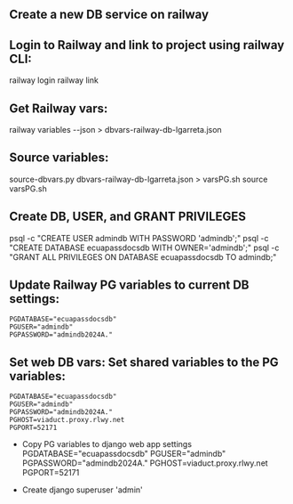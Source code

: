 ## Create a new DB service on railway

## Login to Railway and link to project using railway CLI:
railway login
railway link

## Get Railway vars:
railway variables --json > dbvars-railway-db-lgarreta.json

## Source variables:
source-dbvars.py dbvars-railway-db-lgarreta.json > varsPG.sh
source varsPG.sh

## Create DB, USER, and GRANT PRIVILEGES
psql -c "CREATE USER admindb WITH PASSWORD 'admindb';"
psql -c "CREATE DATABASE ecuapassdocsdb WITH OWNER='admindb';"
psql -c "GRANT ALL PRIVILEGES ON DATABASE ecuapassdocsdb TO admindb;"

## Update Railway PG variables to current DB settings:
	PGDATABASE="ecuapassdocsdb"
	PGUSER="admindb"
	PGPASSWORD="admindb2024A."

## Set web DB vars: Set shared variables to the PG variables:
	PGDATABASE="ecuapassdocsdb"
	PGUSER="admindb"
	PGPASSWORD="admindb2024A."
	PGHOST=viaduct.proxy.rlwy.net
	PGPORT=52171

- Copy PG variables to django web app settings
	PGDATABASE="ecuapassdocsdb"
	PGUSER="admindb"
	PGPASSWORD="admindb2024A."
	PGHOST=viaduct.proxy.rlwy.net
	PGPORT=52171

- Create django superuser 'admin'
